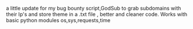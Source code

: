 a little update for my bug bounty script,GodSub to grab subdomains with their Ip's and store theme in a .txt file , better and cleaner code. Works with basic python modules 
os,sys,requests,time


